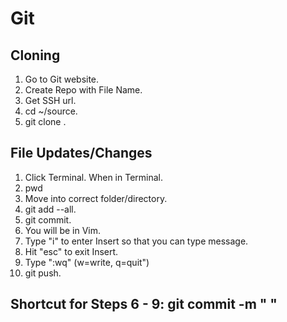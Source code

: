 # Git
## Cloning
1. Go to Git website.
2. Create Repo with File Name.
3. Get SSH url.
4. cd ~/source.
5. git clone <url>.

## File Updates/Changes
1. Click Terminal. When in Terminal.
2. pwd
3. Move into correct folder/directory.
4. git add --all.
5. git commit.
6. You will be in Vim.
7. Type "i" to enter Insert so that you can type message.
8. Hit "esc" to exit Insert.
9. Type ":wq" (w=write, q=quit")
10. git push.

## Shortcut for Steps 6 - 9: git commit -m " "

